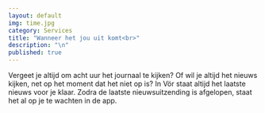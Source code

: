 ```yaml
---
layout: default
img: time.jpg
category: Services
title: "Wanneer het jou uit komt<br>"
description: "\n"
published: true
---
```



Vergeet je altijd om acht uur het journaal te kijken? Of wil je altijd het nieuws kijken, net op het moment dat het niet op is? In Vör staat altijd het laatste nieuws voor je klaar. Zodra de laatste nieuwsuitzending is afgelopen, staat het al op je te wachten in de app.

